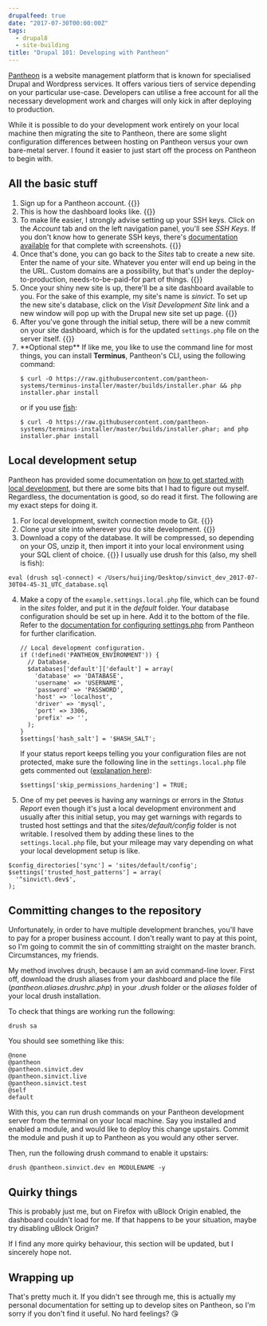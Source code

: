 ```yaml
---
drupalfeed: true
date: "2017-07-30T00:00:00Z"
tags:
  - drupal8
  - site-building
title: "Drupal 101: Developing with Pantheon"
---
```


[Pantheon](https://pantheon.io/) is a website management platform that is known for specialised Drupal and Wordpress services. It offers various tiers of service depending on your particular use-case. Developers can utilise a free account for all the necessary development work and charges will only kick in after deploying to production.

While it is possible to do your development work entirely on your local machine then migrating the site to Pantheon, there are some slight configuration differences between hosting on Pantheon versus your own bare-metal server. I found it easier to just start off the process on Pantheon to begin with.

## All the basic stuff

1. Sign up for a Pantheon account.
   {{<img4w filename="posts/pantheon/register" filetype="jpg" alt="Register page on Pantheon">}}
2. This is how the dashboard looks like.
   {{<img4w filename="posts/pantheon/dashboard" filetype="jpg" alt="Dashboard page on Pantheon">}}
3. To make life easier, I strongly advise setting up your SSH keys. Click on the _Account_ tab and on the left navigation panel, you'll see _SSH Keys_. If you don't know how to generate SSH keys, there's [documentation available](https://pantheon.io/docs/ssh-keys/) for that complete with screenshots.
   {{<img4w filename="posts/pantheon/ssh" filetype="jpg" alt="Add SSH keys to account">}}
4. Once that's done, you can go back to the _Sites_ tab to create a new site. Enter the name of your site. Whatever you enter will end up being in the the URL. Custom domains are a possibility, but that's under the deploy-to-production, needs-to-be-paid-for part of things.
   {{<img4w filename="posts/pantheon/create" filetype="jpg" alt="Create new site on Pantheon">}}
5. Once your shiny new site is up, there'll be a site dashboard available to you. For the sake of this example, my site's name is _sinvict_. To set up the new site's database, click on the _Visit Development Site_ link and a new window will pop up with the Drupal new site set up page.
   {{<img4w filename="posts/pantheon/sitedash" filetype="jpg" alt="Set up Drupal database">}}
6. After you've gone through the initial setup, there will be a new commit on your site dashboard, which is for the updated `settings.php` file on the server itself.
   {{<img4w filename="posts/pantheon/dbsetup" filetype="jpg" alt="Set up Drupal database">}}
7. \*\*Optional step\*\* If like me, you like to use the command line for most things, you can install **Terminus**, Pantheon's CLI, using the following command:
   <pre><code class="language-bash">$ curl -O https://raw.githubusercontent.com/pantheon-systems/terminus-installer/master/builds/installer.phar && php installer.phar install</code></pre>
   or if you use [fish](https://fishshell.com/):
   <pre><code class="language-bash">$ curl -O https://raw.githubusercontent.com/pantheon-systems/terminus-installer/master/builds/installer.phar; and php installer.phar install</code></pre>

## Local development setup

Pantheon has provided some documentation on [how to get started with local development](https://pantheon.io/docs/local-development/), but there are some bits that I had to figure out myself. Regardless, the documentation is good, so do read it first. The following are my exact steps for doing it.

1. For local development, switch connection mode to Git.
   {{<img4w filename="posts/pantheon/gitmode" filetype="jpg" alt="Switch connection mode">}}
2. Clone your site into wherever you do site development.
   {{<img4w filename="posts/pantheon/clone" filetype="jpg" alt="Clone site to local machine">}}
3. Download a copy of the database. It will be compressed, so depending on your OS, unzip it, then import it into your local environment using your SQL client of choice.
{{<img4w filename="posts/pantheon/exportdb" filetype="jpg" alt="Export database">}}
I usually use drush for this (also, my shell is fish):
<pre><code class="language-bash">eval (drush sql-connect) < /Users/huijing/Desktop/sinvict_dev_2017-07-30T04-45-31_UTC_database.sql</code></pre>
4. Make a copy of the `example.settings.local.php` file, which can be found in the _sites_ folder, and put it in the _default_ folder. Your database configuration should be set up in here. Add it to the bottom of the file. Refer to the [documentation for configuring settings.php](https://pantheon.io/docs/settings-php/) from Pantheon for further clarification.
   <pre><code class="language-php">// Local development configuration.
   if (!defined('PANTHEON_ENVIRONMENT')) {
     // Database.
     $databases['default']['default'] = array(
       'database' => 'DATABASE',
       'username' => 'USERNAME',
       'password' => 'PASSWORD',
       'host' => 'localhost',
       'driver' => 'mysql',
       'port' => 3306,
       'prefix' => '',
     );
   }
   $settings['hash_salt'] = '$HASH_SALT';</code></pre>
   If your status report keeps telling you your configuration files are not protected, make sure the following line in the `settings.local.php` file gets commented out ([explanation here](https://www.drupal.org/node/2817791)):
   <pre><code class="language-php">$settings['skip_permissions_hardening'] = TRUE;</code></pre>
5. One of my pet peeves is having any warnings or errors in the _Status Report_ even though it's just a local development environment and usually after this initial setup, you may get warnings with regards to trusted host settings and that the _sites/default/config_ folder is not writable.
I resolved them by adding these lines to the `settings.local.php` file, but your mileage may vary depending on what your local development setup is like.
<pre><code class="language-php">$config_directories['sync'] = 'sites/default/config';
$settings['trusted_host_patterns'] = array(
  '^sinvict\.dev$',
);</code></pre>

## Committing changes to the repository

Unfortunately, in order to have multiple development branches, you'll have to pay for a proper business account. I don't really want to pay at this point, so I'm going to commit the sin of committing straight on the master branch. Circumstances, my friends.

My method involves drush, because I am an avid command-line lover. First off, download the drush aliases from your dashboard and place the file (_pantheon.aliases.drushrc.php_) in your _.drush_ folder or the _aliases_ folder of your local drush installation.

To check that things are working run the following:

<pre><code class="language-bash">drush sa</code></pre>

You should see something like this:

<pre><code class="language-bash">@none
@pantheon
@pantheon.sinvict.dev
@pantheon.sinvict.live
@pantheon.sinvict.test
@self
default</code></pre>

With this, you can run drush commands on your Pantheon development server from the terminal on your local machine. Say you installed and enabled a module, and would like to deploy this change upstairs. Commit the module and push it up to Pantheon as you would any other server.

Then, run the following drush command to enable it upstairs:

<pre><code class="language-bash">drush @pantheon.sinvict.dev en MODULENAME -y</code></pre>

## Quirky things

This is probably just me, but on Firefox with uBlock Origin enabled, the dashboard couldn't load for me. If that happens to be your situation, maybe try disabling uBlock Origin?

If I find any more quirky behaviour, this section will be updated, but I sincerely hope not.

## Wrapping up

That's pretty much it. If you didn't see through me, this is actually my personal documentation for setting up to develop sites on Pantheon, so I'm sorry if you don't find it useful. No hard feelings? <span class="emoji" role="img" tabindex="0" aria-label="face blowing a kiss">&#x1F618;</span>
